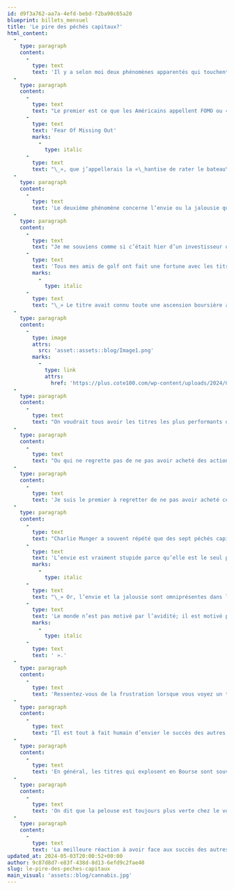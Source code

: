 ```yaml
---
id: d9f3a762-aa7a-4efd-bebd-f2ba90c65a20
blueprint: billets_mensuel
title: 'Le pire des péchés capitaux?'
html_content:
  -
    type: paragraph
    content:
      -
        type: text
        text: 'Il y a selon moi deux phénomènes apparentés qui touchent la plupart des investisseurs et les incitent à commettre des erreurs.'
  -
    type: paragraph
    content:
      -
        type: text
        text: "Le premier est ce que les Américains appellent FOMO ou «\_"
      -
        type: text
        text: 'Fear Of Missing Out'
        marks:
          -
            type: italic
      -
        type: text
        text: "\_», que j’appellerais la «\_hantise de rater le bateau\_». Je crois que trop d’investisseurs sont influencés par cette hantise de ne pas participer à la hausse des titres ou des secteurs d’avenir. Dans le moment, c’est probablement le cas du phénomène de l’intelligence artificielle qui a emporté plusieurs titres technologiques à la hausse au cours des derniers trimestres. Il y a quelques années, c’était la peur de manquer le bateau de l’industrie du cannabis. À la fin des années 1990, c’était la peur de manquer la révolution de l’Internet. Il arrive souvent que les investisseurs se sentent un peu obligés d’investir en Bourse, de peur de manquer les rendements élevés qu’elle a produits au cours des derniers mois ou années."
  -
    type: paragraph
    content:
      -
        type: text
        text: 'Le deuxième phénomène concerne l’envie ou la jalousie qui nous tenaille lorsqu’on voit certains titres ou classes d’actif que nous ne possédons pas s’apprécier fortement.'
  -
    type: paragraph
    content:
      -
        type: text
        text: "Je me souviens comme si c’était hier d’un investisseur qui m’a appelé il y a plusieurs années (je crois que ce devait être à l’automne 2018) et qui désirait acheter des actions de Canopy Growth. De mémoire, il m’a dit quelque chose comme ceci\_: «\_"
      -
        type: text
        text: 'Tous mes amis de golf ont fait une fortune avec les titres de cannabis et ils n’arrêtent pas de s’en péter les bretelles! Je n’en peux plus! Je veux acheter des actions de Canopy Growth et profiter de cette manne!'
        marks:
          -
            type: italic
      -
        type: text
        text: "\_» Le titre avait connu toute une ascension boursière au cours des années précédentes et valait près de 600\_$ l’action (en tenant compte d’un fractionnement inverse 1-pour-10 effectué en décembre 2023). Aujourd’hui, il vaut près de 12 $. On a réussi à le convaincre de ne pas investir dans le titre, mais s’il n’avait écouté que ses émotions, il l’aurait fait."
  -
    type: paragraph
    content:
      -
        type: image
        attrs:
          src: 'asset::assets::blog/Image1.png'
        marks:
          -
            type: link
            attrs:
              href: 'https://plus.cote100.com/wp-content/uploads/2024/05/Image1.png'
  -
    type: paragraph
    content:
      -
        type: text
        text: "On voudrait tous avoir les titres les plus performants dans son portefeuille. J’en connais plusieurs qui sont frustrés de voir le prix du bitcoin à plus de 64\_000\_$ US. Comment ne pas être un peu envieux de ceux qui avaient investi 5\_000\_$ US dans cette cryptomonnaie, par exemple, en décembre 2016 alors qu’il valait moins de 1\_000\_$? Un tel investissement vaudrait aujourd’hui 320\_000\_$ US."
  -
    type: paragraph
    content:
      -
        type: text
        text: "Ou qui ne regrette pas de ne pas avoir acheté des actions de NVDIA au début de 2019, alors que le titre valait un peu plus de 38 $? Il vaut aujourd’hui plus de 875\_$, soit 23 fois plus qu’il y cinq ans. Ou Microsoft? Ou Amazon? Ou Apple?"
  -
    type: paragraph
    content:
      -
        type: text
        text: 'Je suis le premier à regretter de ne pas avoir acheté certains de ces titres dans le passé. Dans certains cas, nous les avons analysés de près et choisi de ne pas investir – décisions coûteuses. On peut à mon avis se reprocher de ne pas avoir acheté certains de ces titres, mais on ne devrait pas se reprocher de ne pas avoir acheté tous les titres qui connaissent une excellente performance en Bourse!'
  -
    type: paragraph
    content:
      -
        type: text
        text: "Charlie Munger a souvent répété que des sept péchés capitaux, l’envie était le pire de tous\_: «\_"
      -
        type: text
        text: 'L’envie est vraiment stupide parce qu’elle est le seul péché qui ne nous procure aucun plaisir. Il y a beaucoup de souffrance et aucun plaisir. Qui voudrait embarquer dans ce trolley?'
        marks:
          -
            type: italic
      -
        type: text
        text: "\_» Or, l’envie et la jalousie sont omniprésentes dans la vie de tous les jours et chez les investisseurs. Toujours selon Munger, «\_"
      -
        type: text
        text: 'Le monde n’est pas motivé par l’avidité; il est motivé par l’envie'
        marks:
          -
            type: italic
      -
        type: text
        text: ' ».'
  -
    type: paragraph
    content:
      -
        type: text
        text: 'Ressentez-vous de la frustration lorsque vous voyez un titre que vous ne possédez pas s’apprécier fortement? Comment vous sentez-vous lorsque vous apprenez qu’un investisseur que vous connaissez a obtenu des rendements largement supérieurs aux vôtres l’an passé?'
  -
    type: paragraph
    content:
      -
        type: text
        text: "Il est tout à fait humain d’envier le succès des autres et difficile de s’empêcher de ressentir de la jalousie. Mais il ne faudrait pas que cela vous fasse dévier de votre manière d’investir. La pire chose à faire est de se laisser influencer par l’envie et d’abandonner sa philosophie d’investissement pour participer à une «\_fête\_» qui ne nous convient pas. Acheter aujourd’hui des bitcoins ou des actions de NVDIA sans les avoir analysés objectivement serait une erreur."
  -
    type: paragraph
    content:
      -
        type: text
        text: 'En général, les titres qui explosent en Bourse sont souvent ceux qui étaient les plus risqués. Est-ce dans de tels titres que vous voulez investir? Rappelez-vous aussi que pour chaque titre qui s’apprécie fortement, il y en a une pléthore qui s’apprécient graduellement, année après année, sans fanfare ni trompette. Je parie que vous possédez dans votre portefeuille plusieurs titres qui ont enregistré d’excellents rendements au cours des dernières années. D’autres investisseurs pourraient être envieux de tels investissements!'
  -
    type: paragraph
    content:
      -
        type: text
        text: 'On dit que la pelouse est toujours plus verte chez le voisin. Pourtant, il faudrait se rendre compte que notre pelouse n’est pas si mal que ça!'
  -
    type: paragraph
    content:
      -
        type: text
        text: 'La meilleure réaction à avoir face aux succès des autres serait de les féliciter pour leur bonne fortune. À tout le moins, nous devrions être reconnaissants pour ce que nous avons.'
updated_at: 2024-05-03T20:00:52+00:00
author: 9c87d8d7-e83f-438d-8d13-6efd9c2fae40
slug: le-pire-des-peches-capitaux
main_visual: 'assets::blog/cannabis.jpg'
---
```

